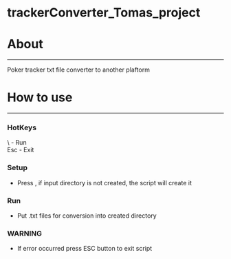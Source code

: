 # trackerConverter_Tomas_project

# About
------------------------------------------------------
Poker tracker txt file converter to another plaftorm

# How to use
------------------------------------------------------
### HotKeys
\ - Run  
Esc - Exit  
  
### Setup  
- Press \, if input directory is not created, the script will create it  

### Run  
- Put .txt files for conversion into created directory  

### WARNING
- If error occurred press ESC button to exit script
